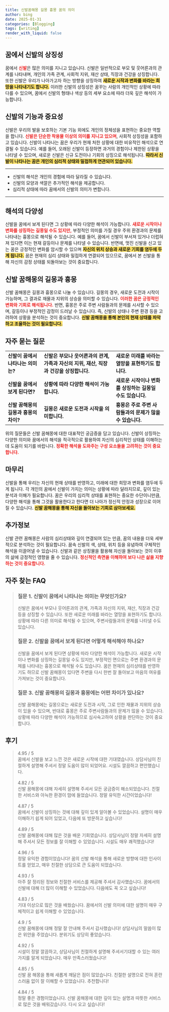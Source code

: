 ```yaml
---
title: 신발꿈해몽 길몽 흉몽 꿈의 의미
author: bing
date: 2025-01-31
categories: [Blogging]
tags: [writing]
render_with_liquid: false
---
```



<h2 id='꿈에서 신발의 상징성'>꿈에서 신발의 상징성</h2>

<p>꿈에서 <b><span style="color: #ee2323;">신발</span></b>은 많은 의미를 지니고 있습니다. 신발은 일반적으로 부모 및 웃어른과의 관계를 나타내며, 개인의 가족 관계, 사회적 지위, 재산 상태, 직장과 건강을 상징합니다. 또한 신발은 우리가 나아가고자 하는 방향을 상징하여 <b><span style="background-color: #ffe066;">새로운 시작과 변화를 바라는 희망을 나타내기도 합니다.</span></b> 이러한 신발의 상징성은 꿈꾸는 사람의 개인적인 상황에 따라 다를 수 있으며, 꿈에서 신발의 형태나 색상 등의 세부 요소에 따라 더욱 깊은 해석이 가능합니다.</p>

<h2 id='신발의 기능과 중요성'>신발의 기능과 중요성</h2>

<p>신발은 우리의 발을 보호하는 기본 기능 외에도 개인의 정체성을 표현하는 중요한 역할을 합니다. <b><span style="color: #ee2323;">신발은 단순한 착용물 이상의 의미를 지니고 있으며</span></b>, 사회적 상징성을 포함하고 있습니다. 신발이 나타나는 꿈은 우리가 현재 처한 상황에 대한 비유적인 해석으로 연결될 수 있습니다. 예를 들어, 오래된 신발이 등장하면 과거의 경험이나 제한된 상황을 나타낼 수 있으며, 새로운 신발은 신규 도전이나 기회의 상징으로 해석됩니다. <b><span style="background-color: #ffe066;">따라서 신발이 나타나는 꿈은 개인의 심리적 상태와 밀접하게 연관되어 있습니다.</span></b></p>

<hr />

<ul>
    <li>신발의 해석은 개인의 경험에 따라 달라질 수 있습니다.</li>
    <li>신발의 모양과 색깔은 추가적인 해석을 제공합니다.</li>
    <li>심리적 상태에 따라 꿈에서의 신발의 의미가 변합니다.</li>
</ul>

<hr />

<h2 id='해석의 다양성'>해석의 다양성</h2>

<p>신발을 꿈에서 보게 된다면 그 상황에 따라 다양한 해석이 가능합니다. <b><span style="color: #ee2323;">새로운 시작이나 변화를 상징하는 길몽일 수도 있지만,</span></b> 부정적인 의미를 가질 경우 주위 환경과의 문제를 나타내는 흉몽으로 해석될 수 있습니다. 예를 들어, 꿈에서 신발이 부서져 있거나 더럽혀져 있다면 이는 현재 갈등이나 문제를 나타낼 수 있습니다. 반면에, 멋진 신발을 신고 있는 꿈은 긍정적인 변화를 암시할 수 있으며 <b><span style="background-color: #ffe066;">자신의 위치 상승과 새로운 기회를 염두에 두게 됩니다.</span></b> 꿈은 현재의 심리 상태와 밀접하게 연결되어 있으므로, 꿈에서 본 신발을 통해 자신의 감정 상태를 되돌아보는 것이 중요합니다.</p>

<h2 id='신발 꿈해몽의 길몽과 흉몽'>신발 꿈해몽의 길몽과 흉몽</h2>

<p>신발 꿈해몽은 길몽과 흉몽으로 나눌 수 있습니다. 길몽의 경우, 새로운 도전과 시작이 가능하며, 그 결과로 재물과 지위의 상승을 의미할 수 있습니다. <b><span style="color: #ee2323;">이러한 꿈은 긍정적인 변화와 기회로 해석됩니다.</span></b> 반면, 흉몽은 주로 주변 사람들과의 문제를 시사할 수 있으며, 갈등이나 부정적인 감정이 드러날 수 있습니다. 즉, 신발의 상태나 주변 환경 등을 고려하여 상황을 분석하는 것이 중요합니다. <b><span style="background-color: #ffe066;">신발 꿈해몽을 통해 본인의 현재 상태를 파악하고 조율하는 것이 필요합니다.</span></b></p>

<h2 id='자주 묻는 질문'>자주 묻는 질문</h2>

<table>
    <tr>
        <td><b>신발이 꿈에서 나타나는 의미는?</b></td>
        <td><b>신발은 부모나 웃어른과의 관계, 가족과 자신의 지위, 재산, 직장과 건강을 상징합니다.</b></td>
        <td><b>새로운 미래를 바라는 열망을 표현하기도 합니다.</b></td>
    </tr>
    <tr>
        <td><b>신발을 꿈에서 보게 된다면?</b></td>
        <td><b>상황에 따라 다양한 해석이 가능합니다.</b></td>
        <td><b>새로운 시작이나 변화를 상징하는 길몽일 수도 있습니다.</b></td>
    </tr>
    <tr>
        <td><b>신발 꿈해몽의 길몽과 흉몽의 차이?</b></td>
        <td><b>길몽은 새로운 도전과 시작을 의미합니다.</b></td>
        <td><b>흉몽은 주로 주변 사람들과의 문제가 많을 수 있습니다.</b></td>
    </tr>
</table>

<p>위의 질문들은 신발 꿈해몽에 대한 대표적인 궁금증을 담고 있습니다. 신발이 상징하는 다양한 의미와 꿈에서의 해석을 적극적으로 활용하여 자신의 심리적인 상태를 이해하는 데 도움이 되기를 바랍니다. <b><span style="color: #ee2323;">정확한 해석을 도와주는 구성 요소들을 고려하는 것이 중요합니다.</span></b></p>

<h2 id='마무리'>마무리</h2>

<p>신발을 통해 우리는 자신의 현재 상태를 반영하고, 미래에 대한 희망과 변화를 염두에 두게 됩니다. 각 개인의 꿈에서 신발이 가지는 의미는 상황에 따라 달라지므로, 깊이 있는 분석과 이해가 필요합니다. 꿈은 우리의 심리적 상태를 표현하는 중요한 수단이니만큼, 다양한 해석을 통해 그것을 활용한다고 한다면 더 나아가 정신적 안정과 성장으로 이어질 수 있습니다. <b><span style="background-color: #ffe066;">신발 꿈해몽을 통해 자신을 돌아보는 기회로 삼아보세요.</span></b></p>

<h2 id='추가정보'>추가정보</h2>

<p>신발 관련 꿈해몽은 사람의 심리상태와 깊이 연결되어 있는 만큼, 꿈의 내용을 더욱 세부적으로 분석하는 것이 필요합니다. 꿈속 신발의 색, 상태, 위치 등을 유념하여 구체적인 해석을 이끌어낼 수 있습니다. 신발과 같은 상징물을 활용해 자신을 돌아보는 것이 이후의 삶에 긍정적인 영향을 줄 수 있습니다. <b><span style="color: #ee2323;">정신적인 측면을 이해하여 보다 나은 삶을 지향하는 것이 중요합니다.</span></b></p>


<h2 id='자주_찾는_FAQ'>자주 찾는 FAQ</h2>
<div itemscope="" itemtype="https://schema.org/FAQPage"> 
<blockquote> 
<div itemscope="" itemprop="mainEntity" itemtype="https://schema.org/Question"> 
<h3 itemprop="name">질문 1. 신발이 꿈에서 나타나는 의미는 무엇인가요?</h3> 
<div itemscope="" itemprop="acceptedAnswer" itemtype="https://schema.org/Answer"> 
<span itemprop="text"> 
<p>신발은 꿈에서 부모나 웃어른과의 관계, 가족과 자신의 지위, 재산, 직장과 건강 등을 상징할 수 있습니다. 또한 새로운 미래를 바라는 열망을 표현하기도 합니다. 상황에 따라 다른 의미로 해석될 수 있으며, 주변사람들과의 문제를 나타낼 수도 있습니다.</p> 
</span> 
</div> 
</div> 

<div itemscope="" itemprop="mainEntity" itemtype="https://schema.org/Question"> 
<h3 itemprop="name">질문 2. 신발을 꿈에서 보게 된다면 어떻게 해석해야 하나요?</h3> 
<div itemscope="" itemprop="acceptedAnswer" itemtype="https://schema.org/Answer"> 
<span itemprop="text"> 
<p>신발을 꿈에서 보게 된다면 상황에 따라 다양한 해석이 가능합니다. 새로운 시작이나 변화를 상징하는 길몽일 수도 있지만, 부정적인 면으로는 주변 환경과의 문제를 나타내는 흉몽으로 해석될 수도 있습니다. 꿈은 현재의 심리상태를 반영하기도 하므로 신발 꿈해몽이 있다면 주변을 다시 한번 잘 돌아보고 마음의 여유를 가져보는 것이 중요합니다.</p> 
</span> 
</div> 
</div> 

<div itemscope="" itemprop="mainEntity" itemtype="https://schema.org/Question"> 
<h3 itemprop="name">질문 3. 신발 꿈해몽의 길몽과 흉몽에는 어떤 차이가 있나요?</h3> 
<div itemscope="" itemprop="acceptedAnswer" itemtype="https://schema.org/Answer"> 
<span itemprop="text"> 
<p>신발 꿈해몽에는 길몽으로는 새로운 도전과 시작, 그로 인한 재물과 지위의 상승이 있을 수 있으며, 반대로 흉몽은 주로 주변사람들과의 문제가 많을 수 있습니다. 상황에 따라 다양한 해석이 가능하므로 심사숙고하여 상황을 판단하는 것이 중요합니다.</p> 
</span> 
</div> 
</div> 
</blockquote> 
</div>
<h2 id='후기'>후기</h2>
<div itemscope itemtype="https://schema.org/Product">
  <blockquote>
  <div itemprop="review" itemscope itemtype="https://schema.org/Review">
      <div itemprop="reviewRating" itemscope itemtype="https://schema.org/Rating"> <span itemprop="ratingValue">4.95</span> / <span itemprop="bestRating">5</span> </div>
      <span itemprop="reviewBody">꿈에서 신발을 보고 느낀 것은 새로운 시작에 대한 기대였습니다. 상담사님이 친절하게 설명해 주셔서 정말 도움이 많이 되었어요. 시설도 깔끔하고 편안했습니다.</span>
  </div>
  <br>
  <div itemprop="review" itemscope itemtype="https://schema.org/Review">
      <div itemprop="reviewRating" itemscope itemtype="https://schema.org/Rating"> <span itemprop="ratingValue">4.82</span> / <span itemprop="bestRating">5</span> </div>
      <span itemprop="reviewBody">신발 꿈해몽에 대해 자세히 설명해 주셔서 모든 궁금증이 해소되었습니다. 친절한 서비스와 아늑한 환경이 맘에 들었습니다. 정말 유익한 시간이었습니다!</span>
  </div>
  <br>
  <div itemprop="review" itemscope itemtype="https://schema.org/Review">
      <div itemprop="reviewRating" itemscope itemtype="https://schema.org/Rating"> <span itemprop="ratingValue">4.87</span> / <span itemprop="bestRating">5</span> </div>
      <span itemprop="reviewBody">꿈에서 신발이 상징하는 것에 대해 깊이 있게 알아볼 수 있었습니다. 설명이 매우 이해하기 쉽게 되어 있었고, 다음에 또 방문하고 싶습니다!</span>
  </div>
  <br>
  <div itemprop="review" itemscope itemtype="https://schema.org/Review">
      <div itemprop="reviewRating" itemscope itemtype="https://schema.org/Rating"> <span itemprop="ratingValue">4.89</span> / <span itemprop="bestRating">5</span> </div>
      <span itemprop="reviewBody">신발 꿈해몽에 대해 많은 것을 배운 기회였습니다. 상담사님이 정말 자세히 설명해 주셔서 모든 정보를 잘 이해할 수 있었습니다. 시설도 매우 쾌적했습니다!</span>
  </div>
  <br>
  <div itemprop="review" itemscope itemtype="https://schema.org/Review">
      <div itemprop="reviewRating" itemscope itemtype="https://schema.org/Rating"> <span itemprop="ratingValue">4.96</span> / <span itemprop="bestRating">5</span> </div>
      <span itemprop="reviewBody">정말 유익한 경험이었습니다! 꿈의 신발 해석을 통해 새로운 방향에 대한 인사이트를 얻었고, 매우 친절한 상담으로 큰 도움이 되었습니다.</span>
  </div>
  <br>
  <div itemprop="review" itemscope itemtype="https://schema.org/Review">
      <div itemprop="reviewRating" itemscope itemtype="https://schema.org/Rating"> <span itemprop="ratingValue">4.93</span> / <span itemprop="bestRating">5</span> </div>
      <span itemprop="reviewBody">아주 잘 정리된 정보와 친절한 서비스를 제공해 주셔서 감사했습니다. 꿈에서의 신발에 대해 더 많이 이해할 수 있었습니다. 다음에도 꼭 오고 싶습니다!</span>
  </div>
  <br>
  <div itemprop="review" itemscope itemtype="https://schema.org/Review">
      <div itemprop="reviewRating" itemscope itemtype="https://schema.org/Rating"> <span itemprop="ratingValue">4.83</span> / <span itemprop="bestRating">5</span> </div>
      <span itemprop="reviewBody">기대 이상으로 많은 것을 배웠습니다. 꿈에서의 신발 의미에 대한 설명이 매우 구체적이고 쉽게 이해할 수 있었습니다.</span>
  </div>
  <br>
  <div itemprop="review" itemscope itemtype="https://schema.org/Review">
      <div itemprop="reviewRating" itemscope itemtype="https://schema.org/Rating"> <span itemprop="ratingValue">4.9</span> / <span itemprop="bestRating">5</span> </div>
      <span itemprop="reviewBody">신발 꿈해몽에 대해 정말 잘 안내해 주셔서 감사했습니다! 상담사님의 말씀이 많은 위안을 주었습니다. 분위기도 상당히 좋았습니다.</span>
  </div>
  <br>
  <div itemprop="review" itemscope itemtype="https://schema.org/Review">
      <div itemprop="reviewRating" itemscope itemtype="https://schema.org/Rating"> <span itemprop="ratingValue">4.92</span> / <span itemprop="bestRating">5</span> </div>
      <span itemprop="reviewBody">시설이 정말 깔끔하고, 상담사님이 친절하게 설명해 주셔서기대할 수 있는 여러 가지를 알게 되었습니다. 매우 만족스러웠습니다!</span>
  </div>
  <br>
  <div itemprop="review" itemscope itemtype="https://schema.org/Review">
      <div itemprop="reviewRating" itemscope itemtype="https://schema.org/Rating"> <span itemprop="ratingValue">4.85</span> / <span itemprop="bestRating">5</span> </div>
      <span itemprop="reviewBody">신발 꿈 해몽을 통해 새롭게 깨달은 점이 많았습니다. 친절한 설명으로 전혀 혼란스러움 없이 잘 이해할 수 있었습니다. 추천합니다!</span>
  </div>
  <br>
  <div itemprop="review" itemscope itemtype="https://schema.org/Review">
      <div itemprop="reviewRating" itemscope itemtype="https://schema.org/Rating"> <span itemprop="ratingValue">4.84</span> / <span itemprop="bestRating">5</span> </div>
      <span itemprop="reviewBody">정말 좋은 경험이었습니다. 신발 꿈해몽에 대한 깊이 있는 설명과 따뜻한 서비스로 많은 것을 배워갔습니다. 다시 오고 싶습니다!</span>
  </div>
  </blockquote>
</div>
